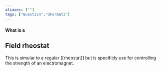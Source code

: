 ```yaml
---
aliases: [""]
tags: ["Question","QFormat3"]
---
```


#### What is a
## Field rheostat
This is simular to a regular [[rheostat]] but is specificly use for controlling the strength of an electromagnet.